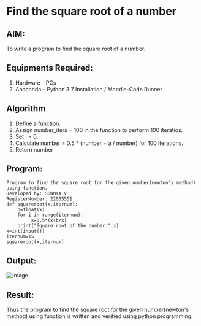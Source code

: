 # Find the square root of a number

## AIM:
To write a program to find the square root of a number.

## Equipments Required:
1. Hardware – PCs
2. Anaconda – Python 3.7 Installation / Moodle-Code Runner

## Algorithm
1. Define a function.
2. Assign number_iters = 100 in the function to perform 100 iteratios.
3. Set i = 0.
4. Calculate  number = 0.5 * (number + a / number) for 100 iterations.
5. Return number

## Program:
```
Program to find the square root for the given number(newton's method) using function.
Developed by: SOWMYA V
RegisterNumber: 22005551 
def squareroot(x,iternum):
    b=float(x)
    for i in range(iternum):
         x=0.5*(x+b/x)
    print("Square root of the number:",x)
x=int(input())
iternum=15
squareroot(x,iternum)
```

## Output:
![image](https://user-images.githubusercontent.com/119475775/211491122-5be2d880-584d-4d66-ad99-31a364d5b602.png)

## Result:
Thus the program to find the square root for the given number(newton's method) using function is written and verified using python programming.
